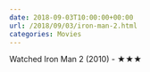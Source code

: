 ```yaml
---
date: 2018-09-03T10:00:00+00:00
url: /2018/09/03/iron-man-2.html
categories: Movies
---
```

Watched Iron Man 2 (2010) - ★★★




